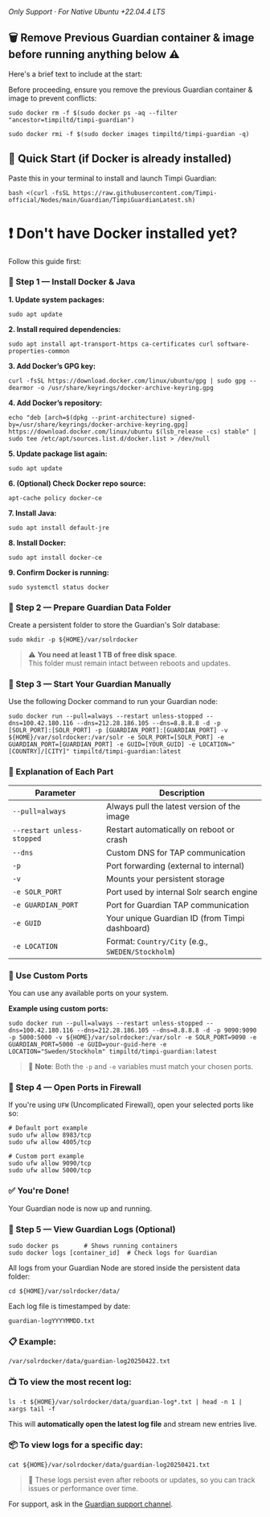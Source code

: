 *Only Support · For Native Ubuntu +22.04.4 LTS*

## :wastebasket: Remove Previous Guardian container & image before running anything below :warning: 
Here's a brief text to include at the start:

Before proceeding, ensure you remove the previous Guardian container & image to prevent conflicts:

```shell
sudo docker rm -f $(sudo docker ps -aq --filter "ancestor=timpiltd/timpi-guardian")
```
```shell
sudo docker rmi -f $(sudo docker images timpiltd/timpi-guardian -q)
```


## :rocket: Quick Start (if Docker is already installed)

Paste this in your terminal to install and launch Timpi Guardian:
```shell
bash <(curl -fsSL https://raw.githubusercontent.com/Timpi-official/Nodes/main/Guardian/TimpiGuardianLatest.sh)
```

# :exclamation: Don't have Docker installed yet?
Follow this guide first:

### :bricks: Step 1 — Install Docker & Java

**1. Update system packages:**
```shell
sudo apt update
```

**2. Install required dependencies:**
```shell
sudo apt install apt-transport-https ca-certificates curl software-properties-common
```

**3. Add Docker’s GPG key:**
```shell
curl -fsSL https://download.docker.com/linux/ubuntu/gpg | sudo gpg --dearmor -o /usr/share/keyrings/docker-archive-keyring.gpg
```

**4. Add Docker’s repository:**
```shell
echo "deb [arch=$(dpkg --print-architecture) signed-by=/usr/share/keyrings/docker-archive-keyring.gpg] https://download.docker.com/linux/ubuntu $(lsb_release -cs) stable" | sudo tee /etc/apt/sources.list.d/docker.list > /dev/null
```

**5. Update package list again:**
```shell
sudo apt update
```

**6. (Optional) Check Docker repo source:**
```shell
apt-cache policy docker-ce
```

**7. Install Java:**
```shell
sudo apt install default-jre
```

**8. Install Docker:**
```shell
sudo apt install docker-ce
```

**9. Confirm Docker is running:**
```shell
sudo systemctl status docker
```



### :floppy_disk: Step 2 — Prepare Guardian Data Folder

Create a persistent folder to store the Guardian's Solr database:

```shell
sudo mkdir -p ${HOME}/var/solrdocker
```

> :warning: **You need at least 1 TB of free disk space**.  
> This folder must remain intact between reboots and updates.

### :rocket: Step 3 — Start Your Guardian Manually

Use the following Docker command to run your Guardian node:

```shell
sudo docker run --pull=always --restart unless-stopped --dns=100.42.180.116 --dns=212.28.186.105 --dns=8.8.8.8 -d -p [SOLR_PORT]:[SOLR_PORT] -p [GUARDIAN_PORT]:[GUARDIAN_PORT] -v ${HOME}/var/solrdocker:/var/solr -e SOLR_PORT=[SOLR_PORT] -e GUARDIAN_PORT=[GUARDIAN_PORT] -e GUID=[YOUR_GUID] -e LOCATION="[COUNTRY]/[CITY]" timpiltd/timpi-guardian:latest
```

### :brain: Explanation of Each Part

| Parameter          | Description |
|-------------------|-------------|
| `--pull=always`   | Always pull the latest version of the image |
| `--restart unless-stopped` | Restart automatically on reboot or crash |
| `--dns`           | Custom DNS for TAP communication |
| `-p`              | Port forwarding (external to internal) |
| `-v`              | Mounts your persistent storage |
| `-e SOLR_PORT`    | Port used by internal Solr search engine |
| `-e GUARDIAN_PORT`| Port for Guardian TAP communication |
| `-e GUID`         | Your unique Guardian ID (from Timpi dashboard) |
| `-e LOCATION`     | Format: `Country/City` (e.g., `SWEDEN/Stockholm`) |


### :arrows_counterclockwise: Use Custom Ports

You can use any available ports on your system.

**Example using custom ports:**
```shell
sudo docker run --pull=always --restart unless-stopped --dns=100.42.180.116 --dns=212.28.186.105 --dns=8.8.8.8 -d -p 9090:9090 -p 5000:5000 -v ${HOME}/var/solrdocker:/var/solr -e SOLR_PORT=9090 -e GUARDIAN_PORT=5000 -e GUID=your-guid-here -e LOCATION="Sweden/Stockholm" timpiltd/timpi-guardian:latest
```

> :brain: **Note**: Both the `-p` and `-e` variables must match your chosen ports.



### :closed_lock_with_key: Step 4 — Open Ports in Firewall

If you're using `UFW` (Uncomplicated Firewall), open your selected ports like so:

```shell
# Default port example
sudo ufw allow 8983/tcp
sudo ufw allow 4005/tcp

# Custom port example
sudo ufw allow 9090/tcp
sudo ufw allow 5000/tcp
```

### :white_check_mark: You're Done!

Your Guardian node is now up and running.

### :page_facing_up: Step 5 — View Guardian Logs (Optional)

```shell
sudo docker ps       # Shows running containers
sudo docker logs [container_id]  # Check logs for Guardian
```

All logs from your Guardian Node are stored inside the persistent data folder:

```shell
cd ${HOME}/var/solrdocker/data/
```

Each log file is timestamped by date:
```
guardian-logYYYYMMDD.txt
```

### :clipboard: Example:
```shell
/var/solrdocker/data/guardian-log20250422.txt
```

### :tv: To view the most recent log:
```shell
ls -t ${HOME}/var/solrdocker/data/guardian-log*.txt | head -n 1 | xargs tail -f
```

This will **automatically open the latest log file** and stream new entries live.

### :package: To view logs for a specific day:
```shell
cat ${HOME}/var/solrdocker/data/guardian-log20250421.txt
```
> :brain: These logs persist even after reboots or updates, so you can track issues or performance over time.

For support, ask in the [Guardian support channel](https://discord.com/channels/946982023245992006/1179480800601849938).
